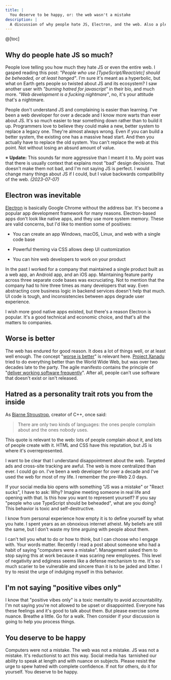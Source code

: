 ```yaml
---
title: |
  You deserve to be happy, or: the web wasn't a mistake
description: |
  A discussion of why people hate JS, Electron, and the web. Also a plea about how excessive negativity hurts you and those around you.
---
```


@[toc]

## Why do people hate JS so much?

People love telling you how much they hate JS or even the entire web. I gasped reading this post: _"People who use [TypeScript/React/etc] should be beheaded, or at least hanged"_. I'm sure it's meant as a hyperbolic, but what on Earth gets people so twisted about JS and its ecosystem? I saw another user with _"burning hatred for javascript"_ in their bio, and much more. _"Web development is a fucking nightmare"_, no, it's your attitude that's a nightmare.

People don't understand JS and complaining is easier than learning. I've been a web developer for over a decade and I know more warts than ever about JS. It's so much easier to tear something down rather than to build it up. Programmers love to believe they could make a new, better system to replace a legacy one. They're almost always wrong. Even if you can build a better system, the existing one has a massive head start. And then you actually have to replace the old system. You can't replace the web at this point. Not without losing an absurd amount of value.

※ **Update:** This sounds far more aggressive than I meant it to. My point was that there is usually context that explains most "bad" design decisions. That doesn't make them not bad, and I'm not saying JS is perfect. I would change many things about JS if I could, but I value backwards compatibility of the web. _(2023-07-07)_

## Electron was inevitable

[Electron](<https://en.wikipedia.org/wiki/Electron_(software_framework)>) is basically Google Chrome without the address bar. It's become a popular app development framework for many reasons. Electron-based apps don't look like native apps, and they use more system memory. These are valid concerns, but I'd like to mention some of positives:

- You can create an app Windows, macOS, Linux, and web with a single code base

- Powerful theming via CSS allows deep UI customization

- You can hire web developers to work on your product

In the past I worked for a company that maintained a single product built as a web app, an Android app, and an iOS app. Maintaining feature parity across three separate code bases was excruciating. Not to mention that the company had to hire three times as many developers that way. Even abstracting core business logic in backend services doesn't help that much. UI code is tough, and inconsistencies between apps degrade user experience.

I wish more good native apps existed, but there's a reason Electron is popular. It's a good technical and economic choice, and that's all the matters to companies.

## Worse is better

The web has endured for good reason. It does a lot of things well, or at least well enough. The concept "[worse is better](https://en.wikipedia.org/wiki/Worse_is_better)" is relevant here. [Project Xanadu](https://en.wikipedia.org/wiki/Project_Xanadu) tried to do everything better than the World Wide Web, but was over two decades late to the party. The agile manifesto contains the principle of "[deliver working software frequently](https://agilemanifesto.org/principles.html)". After all, people can't use software that doesn't exist or isn't released.

## Hatred as a personality trait rots you from the inside

As [Bjarne Stroustrop](https://www.stroustrup.com/quotes.html), creator of C++, once said:

> There are only two kinds of languages: the ones people complain about and the ones nobody uses.

This quote is relevant to the web: lots of people complain about it, and lots of people create with it. HTML and CSS have this reputation, but JS is where it's overrepresented.

I want to be clear that I understand disappointment about the web. Targeted ads and cross-site tracking are awful. The web is more centralized than ever. I could go on. I've been a web developer for over a decade and I've used the web for most of my life. I remember the pre-Web 2.0 days.

If your social media bio opens with something "JS was a mistake" or "React sucks", I have to ask: Why? Imagine meeting someone in real life and opening with that. Is this how you want to represent yourself? If you say "people who use TypeScript should be beheaded", what are you doing? This behavior is toxic and self-destructive.

I know from personal experience how empty it is to define yourself by what you hate. I spent years as an obnoxious internet atheist. My beliefs are still the same, but I don't waste my time arguing with people about them.

I can't tell you what to do or how to think, but I can choose who I engage with. Your words matter. Recently I read a post about someone who had a habit of saying "computers were a mistake". Management asked them to stop saying this at work because it was scaring new employees. This level of negativity and edginess seems like a defense mechanism to me. It's so much scarier to be vulnerable and sincere than it is to be jaded and bitter. I try to resist the urge of indulging myself in this behavior.

## I'm not saying "positive vibes only"

I know that "positive vibes only" is a toxic mentality to avoid accountability. I'm not saying you're not allowed to be upset or disappointed. Everyone has these feelings and it's good to talk about them. But please exercise some nuance. Breathe a little. Go for a walk. Then consider if your discussion is going to help you process things.

## You deserve to be happy

Computers were not a mistake. The web was not a mistake. JS was not a mistake. It's reductionist to act this way. Social media has  tarnished our ability to speak at length and with nuance on subjects. Please resist the urge to spew hatred with complete confidence. If not for others, do it for yourself. You deserve to be happy.
